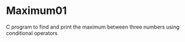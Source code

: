 # Maximum01
C program to find  and print the maximum between three numbers using conditional operators
